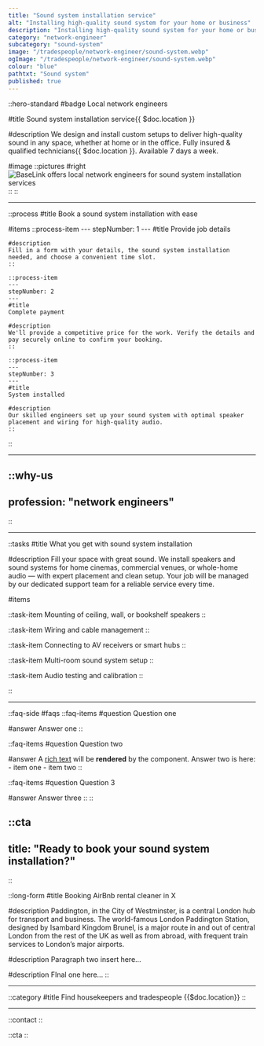 ```yaml
---
title: "Sound system installation service"
alt: "Installing high-quality sound system for your home or business"
description: "Installing high-quality sound system for your home or business"
category: "network-engineer"
subcategory: "sound-system"
image: "/tradespeople/network-engineer/sound-system.webp"
ogImage: "/tradespeople/network-engineer/sound-system.webp"
colour: "blue"
pathtxt: "Sound system"
published: true
---
```


::hero-standard
#badge
Local network engineers

#title
Sound system installation service{{ $doc.location }}

#description
We design and install custom setups to deliver high-quality sound in any space, whether at home or in the office. Fully insured & qualified technicians{{ $doc.location }}. Available 7 days a week.

#image
    ::pictures
    #right
    ![BaseLink offers local network engineers for sound system installation services](/tradespeople/network-engineer/sound-system.webp)
    ::
::

---

::process
#title
Book a sound system installation with ease

#items
    ::process-item
    ---
    stepNumber: 1
    ---
    #title
    Provide job details

    #description
    Fill in a form with your details, the sound system installation needed, and choose a convenient time slot.
    ::
    
    ::process-item
    ---
    stepNumber: 2
    ---
    #title
    Complete payment

    #description
    We'll provide a competitive price for the work. Verify the details and pay securely online to confirm your booking.
    ::

    ::process-item
    ---
    stepNumber: 3
    ---
    #title
    System installed

    #description
    Our skilled engineers set up your sound system with optimal speaker placement and wiring for high-quality audio.
    ::
::

---

::why-us
---
profession: "network engineers"
---
::

---

::tasks
#title
What you get with sound system installation

#description
Fill your space with great sound. We install speakers and sound systems for home cinemas, commercial venues, or whole-home audio — with expert placement and clean setup. Your job will be managed by our dedicated support team for a reliable service every time.

#items

  ::task-item
  Mounting of ceiling, wall, or bookshelf speakers
  ::

  ::task-item
  Wiring and cable management
  ::

  ::task-item
  Connecting to AV receivers or smart hubs
  ::

  ::task-item
  Multi-room sound system setup
  ::

  ::task-item
  Audio testing and calibration
  ::

::

---

::faq-side
#faqs
  ::faq-items
  #question
  Question one

  #answer
  Answer one
  ::

  ::faq-items
  #question
  Question two

  #answer
  A [rich text](/services/commercial-cleaning) will be **rendered** by the component.
  Answer two is here:
    - item one
    - item two
  ::

  ::faq-items
  #question
  Question 3

  #answer
  Answer three
  ::
::

::cta
---
title: "Ready to book your sound system installation?"
---
::

::long-form
#title
Booking AirBnb rental cleaner in X

#description
Paddington, in the City of Westminster, is a central London hub for transport and business. The world-famous London Paddington Station, designed by Isambard Kingdom Brunel, is a major route in and out of central London from the rest of the UK as well as from abroad, with frequent train services to London’s major airports.

#description
Paragraph two insert here...

#description
FInal one here...
::

---

::category
#title
Find housekeepers and tradespeople {{$doc.location}}
::

---

::contact
::

::cta
::